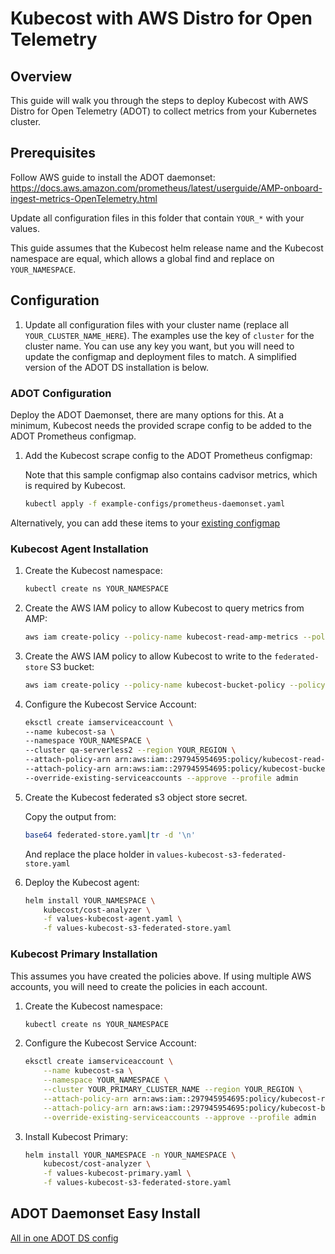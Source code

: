 # Kubecost with AWS Distro for Open Telemetry

## Overview

This guide will walk you through the steps to deploy Kubecost with AWS Distro for Open Telemetry (ADOT) to collect metrics from your Kubernetes cluster.

## Prerequisites

Follow AWS guide to install the ADOT daemonset: <https://docs.aws.amazon.com/prometheus/latest/userguide/AMP-onboard-ingest-metrics-OpenTelemetry.html>

Update all configuration files in this folder that contain `YOUR_*` with your values.

This guide assumes that the Kubecost helm release name and the Kubecost namespace are equal, which allows a global find and replace on `YOUR_NAMESPACE`.

## Configuration

1. Update all configuration files with your cluster name (replace all `YOUR_CLUSTER_NAME_HERE`). The examples use the key of `cluster` for the cluster name. You can use any key you want, but you will need to update the configmap and deployment files to match. A simplified version of the ADOT DS installation is below.


### ADOT Configuration

Deploy the ADOT Daemonset, there are many options for this. At a minimum, Kubecost needs the provided scrape config to be added to the ADOT Prometheus configmap.

1. Add the Kubecost scrape config to the ADOT Prometheus configmap:

    Note that this sample configmap also contains cadvisor metrics, which is required by Kubecost.

    ```bash
    kubectl apply -f example-configs/prometheus-daemonset.yaml
    ```

Alternatively, you can add these items to your [existing configmap](example-configs/kubecost-adot-scrape-config.yaml)


### Kubecost Agent Installation

1. Create the Kubecost namespace:

    ```bash
    kubectl create ns YOUR_NAMESPACE
    ```

1. Create the AWS IAM policy to allow Kubecost to query metrics from AMP:

    ```bash
    aws iam create-policy --policy-name kubecost-read-amp-metrics --policy-document file://iam-read-amp-metrics.json
    ```

1. Create the AWS IAM policy to allow Kubecost to write to the `federated-store` S3 bucket:

    ```bash
    aws iam create-policy --policy-name kubecost-bucket-policy --policy-document file://iam-kubecost-metrics-s3-policy.json
    ```

1. Configure the Kubecost Service Account:

    ```bash
    eksctl create iamserviceaccount \
    --name kubecost-sa \
    --namespace YOUR_NAMESPACE \
    --cluster qa-serverless2 --region YOUR_REGION \
    --attach-policy-arn arn:aws:iam::297945954695:policy/kubecost-read-amp-metrics \
    --attach-policy-arn arn:aws:iam::297945954695:policy/kubecost-bucket-policy \
    --override-existing-serviceaccounts --approve --profile admin
    ```

1. Create the Kubecost federated s3 object store secret.

    Copy the output from:

    ```bash
    base64 federated-store.yaml|tr -d '\n'
    ```

    And replace the place holder in `values-kubecost-s3-federated-store.yaml`

1. Deploy the Kubecost agent:

    ```bash
    helm install YOUR_NAMESPACE \
        kubecost/cost-analyzer \
        -f values-kubecost-agent.yaml \
        -f values-kubecost-s3-federated-store.yaml
    ```

### Kubecost Primary Installation

This assumes you have created the policies above. If using multiple AWS accounts, you will need to create the policies in each account.

1. Create the Kubecost namespace:

    ```bash
    kubectl create ns YOUR_NAMESPACE
    ```

1. Configure the Kubecost Service Account:

    ```bash
    eksctl create iamserviceaccount \
        --name kubecost-sa \
        --namespace YOUR_NAMESPACE \
        --cluster YOUR_PRIMARY_CLUSTER_NAME --region YOUR_REGION \
        --attach-policy-arn arn:aws:iam::297945954695:policy/kubecost-read-amp-metrics \
        --attach-policy-arn arn:aws:iam::297945954695:policy/kubecost-bucket-policy \
        --override-existing-serviceaccounts --approve --profile admin
    ```

1. Install Kubecost Primary:

    ```bash
    helm install YOUR_NAMESPACE -n YOUR_NAMESPACE \
        kubecost/cost-analyzer \
        -f values-kubecost-primary.yaml \
        -f values-kubecost-s3-federated-store.yaml
    ```

## ADOT Daemonset Easy Install

[All in one ADOT DS config](example-configs/prometheus-daemonset.yaml)